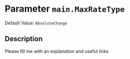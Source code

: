 # Parameter `main.MaxRateType`
Default Value: `AbsoluteChange`

## Description
Please fill me with an explanation and useful links

